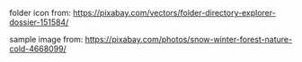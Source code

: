 folder icon from: https://pixabay.com/vectors/folder-directory-explorer-dossier-151584/

sample image from: https://pixabay.com/photos/snow-winter-forest-nature-cold-4668099/
